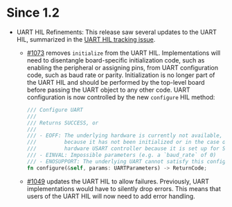 Since 1.2
=========

* UART HIL Refinements: This release saw several updates to the UART HIL,
  summarized in the [UART HIL tracking issue](https://github.com/tock/tock/issues/1072).

  - [#1073](https://github.com/tock/tock/pull/1073) removes `initialize` from
    the UART HIL. Implementations will need to disentangle board-specific
    initialization code, such as enabling the peripheral or assigning pins,
    from UART configuration code, such as baud rate or parity. Initialization
    is no longer part of the UART HIL and should be performed by the top-level
    board before passing the UART object to any other code. UART configuration
    is now controlled by the new `configure` HIL method:

    ```rust
    /// Configure UART
    ///
    /// Returns SUCCESS, or
    ///
    /// - EOFF: The underlying hardware is currently not available, perhaps
    ///         because it has not been initialized or in the case of a shared
    ///         hardware USART controller because it is set up for SPI.
    /// - EINVAL: Impossible parameters (e.g. a `baud_rate` of 0)
    /// - ENOSUPPORT: The underlying UART cannot satisfy this configuration.
    fn configure(&self, params: UARTParameters) -> ReturnCode;
    ```

  - [#1049](https://github.com/tock/tock/pull/1049) updates the UART HIL to
    allow failures. Previously, UART implementations would have to silently
    drop errors. This means that users of the UART HIL will now need to add
    error handling.
